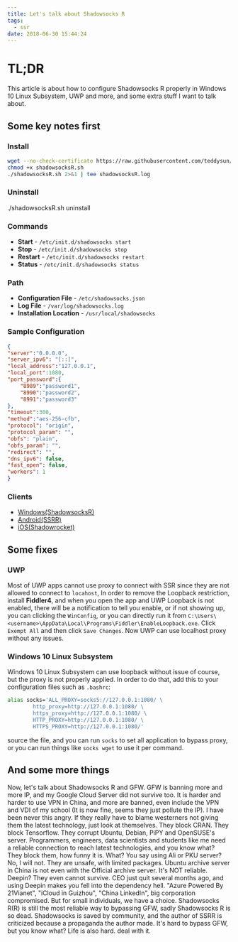 ```yaml
---
title: Let's talk about Shadowsocks R
tags:
  - ssr
date: 2018-06-30 15:44:24
---
```

# TL;DR

This article is about how to configure Shadowsocks R properly in Windows 10 Linux Subsystem, UWP and more, and some extra stuff I want to talk about.

<!--more-->

## Some key notes first

### Install

```bash
wget --no-check-certificate https://raw.githubusercontent.com/teddysun/shadowsocks_install/master/shadowsocksR.sh
chmod +x shadowsocksR.sh
./shadowsocksR.sh 2>&1 | tee shadowsocksR.log
```

### Uninstall

./shadowsocksR.sh uninstall

### Commands

- **Start** - `/etc/init.d/shadowsocks start`
- **Stop** - `/etc/init.d/shadowsocks stop`
- **Restart** - `/etc/init.d/shadowsocks restart`
- **Status** - `/etc/init.d/shadowsocks status`

### Path
- **Configuration File** - `/etc/shadowsocks.json`
- **Log File** - `/var/log/shadowsocks.log`
- **Installation Location** - `/usr/local/shadowsocks`

### Sample Configuration

```json
{
"server":"0.0.0.0",
"server_ipv6": "[::]",
"local_address":"127.0.0.1",
"local_port":1080,
"port_password":{
    "8989":"password1",
    "8990":"password2",
    "8991":"password3"
},
"timeout":300,
"method":"aes-256-cfb",
"protocol": "origin",
"protocol_param": "",
"obfs": "plain",
"obfs_param": "",
"redirect": "",
"dns_ipv6": false,
"fast_open": false,
"workers": 1
}
```

### Clients

- [Windows(ShadowsocksR)](https://github.com/shadowsocksrr/shadowsocksr-csharp/releases/) 
- [Android(SSRR)](https://github.com/shadowsocksrr/shadowsocksr-android/releases/) 
- [iOS(Shadowrocket)](https://itunes.apple.com/us/app/shadowrocket/id932747118)

## Some fixes

### UWP

Most of UWP apps cannot use proxy to connect with SSR since they are not allowed to connect to `locahost`, In order to remove the Loopback restriction, install **Fiddler4**, and when you open the app and UWP Loopback is not enabled, there will be a notification to tell you enable, or if not showing up, you can clicking the `WinConfig`, or you can directly run it from `C:\Users\<username>\AppData\Local\Programs\Fiddler\EnableLoopback.exe`. Click `Exempt All` and then click `Save Changes`. Now UWP can use localhost proxy without any issues.

### Windows 10 Linux Subsystem

Windows 10 Linux Subsystem can use loopback without issue of course, but the proxy is not properly applied. In order to do that, add this to your configuration files such as `.bashrc`:

```bash
alias socks='ALL_PROXY=socks5://127.0.0.1:1080/ \
        http_proxy=http://127.0.0.1:1080/ \
        https_proxy=http://127.0.0.1:1080/ \
        HTTP_PROXY=http://127.0.0.1:1080/ \
        HTTPS_PROXY=http://127.0.0.1:1080/'
```

source the file, and you can run `socks` to set all application to bypass proxy, or you can run things like `socks wget` to use it per command.

## And some more things

Now, let's talk about Shadowsocks R and GFW. GFW is banning more and more IP, and my Google Cloud Server did not survive too. It is harder and harder to use VPN in China, and more are banned, even include the VPN and VDI of my school (It is now fine, seems they just pollute the IP). I have been never this angry. If they really have to blame westerners not giving them the latest technology, just look at themselves. They block CRAN. They block Tensorflow. They corrupt Ubuntu, Debian, PiPY and OpenSUSE's server. Programmers, engineers, data scientists and students like me need a reliable connection to reach latest technologies, and you know what? They block them, how funny it is. What? You say using Ali or PKU server? No, I will not. They are unsafe, with limited packages. Ubuntu archive server in China is not even with the Official archive server. It's NOT reliable. Deepin? They even cannot survive. CEO just quit several months ago, and using Deepin makes you fell into the dependency hell. "Azure Powered By 21Vianet", "iCloud in Guizhou", "China LinkedIn", big corporation compromised. But for small individuals, we have a choice. Shadowsocks R(R) is still the most reliable way to bypassing GFW, sadly Shadowsocks R is so dead. Shadowsocks is saved by community, and the author of SSRR is criticized because a propaganda the author made. It's hard to bypass GFW, but you know what? Life is also hard. deal with it.

